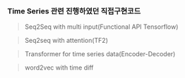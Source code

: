 ### Time Series 관련 진행하였던 직접구현코드 
> Seq2Seq with multi input(Functional API Tensorflow)

> Seq2seq with attention(TF2)

> Transformer for time series data(Encoder-Decoder)

> word2vec with time diff
